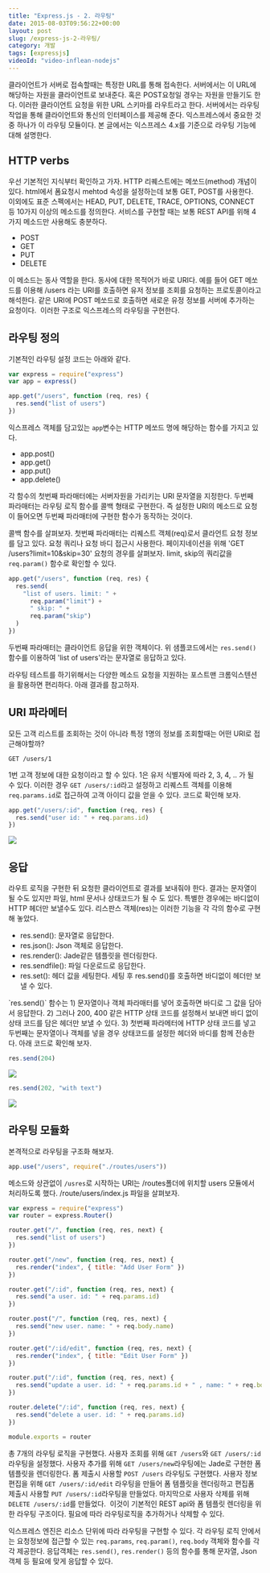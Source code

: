 ```yaml
---
title: "Express.js - 2. 라우팅"
date: 2015-08-03T09:56:22+00:00
layout: post
slug: /express-js-2-라우팅/
category: 개발
tags: [expressjs]
videoId: "video-inflean-nodejs"
---
```


클라이언트가 서버로 접속할때는 특정한 URL를 통해 접속한다. 서버에서는 이 URL에 해당하는 자원을 클라이언트로 보내준다. 혹은 POST요청일 경우는 자원을 만들기도 한다. 이러한 클라이언트 요청을 위한 URL 스키마를 라우트라고 한다. 서버에서는 라우팅 작업을 통해 클라이언트와 통신의 인터페이스를 제공해 준다. 익스프레스에서 중요한 것 중 하나가 이 라우팅 모듈이다. 본 글에서는 익스프레스 4.x를 기준으로 라우팅 기능에 대해 설명한다.

## HTTP verbs

우선 기본적인 지식부터 확인하고 가자. HTTP 리퀘스트에는 메쏘드(method) 개념이 있다. html에서 폼요청시 mehtod 속성을 설정하는데 보통 GET, POST를 사용한다. 이외에도 표준 스펙에서는 HEAD, PUT, DELETE, TRACE, OPTIONS, CONNECT 등 10가지 이상의 메소드를 정의한다. 서비스를 구현할 때는 보통 REST API를 위해 4가지 메소드만 사용해도 충분하다.

- POST
- GET
- PUT
- DELETE

이 메소드는 동사 역할을 한다. 동사에 대한 목적어가 바로 URI다. 예를 들어 GET 메쏘드를 이용해 /users 라는 URI를 호출하면 유저 정보를 조회를 요청하는 프로토콜이라고 해석한다. 같은 URI에 POST 메쏘드로 호출하면 새로운 유정 정보를 서버에 추가하는 요청이다.  이러한 구조로 익스프레스의 라우팅을 구현한다.

## 라우팅 정의

기본적인 라우팅 설정 코드는 아래와 같다.

```js
var express = require("express")
var app = express()

app.get("/users", function (req, res) {
  res.send("list of users")
})
```

익스프레스 객체를 담고있는 `app`변수는 HTTP 메쏘드 명에 해당하는 함수를 가지고 있다.

- app.post()
- app.get()
- app.put()
- app.delete()

각 함수의 첫번째 파라매터에는 서버자원을 가리키는 URI 문자열을 지정한다. 두번째 파라매터는 라우팅 로직 함수를 콜백 형태로 구현한다. 즉 설정한 URI의 메소드로 요청이 들어오면 두번째 파라매터에 구현한 함수가 동작하는 것이다.

콜백 함수를 살펴보자. 첫번째 파라매터는 리퀘스트 객체(req)로서 클라언트 요청 정보를 담고 있다. 요청 쿼리나 요청 바디 접근시 사용한다. 페이지네이션을 위해 'GET /users?limit=10&amp;skip=30' 요청의 경우를 살펴보자. limit, skip의 쿼리값을 `req.param()` 함수로 확인할 수 있다.

```js
app.get("/users", function (req, res) {
  res.send(
    "list of users. limit: " +
      req.param("limit") +
      " skip: " +
      req.param("skip")
  )
})
```

두번째 파라매터는 클라이언트 응답을 위한 객체이다. 위 샘플코드에서는 `res.send()` 함수를 이용하여 'list of users'라는 문자열로 응답하고 있다.

라우팅 테스트를 하기위해서는 다양한 메소드 요청을 지원하는 포스트맨 크롬익스텐션을 활용하면 편리하다. 아래 결과를 참고하자.

## URI 파라메터

모든 고객 리스트를 조회하는 것이 아니라 특정 1명의 정보를 조회할때는 어떤 URI로 접근해야할까?

`GET /users/1`

1번 고객 정보에 대한 요청이라고 할 수 있다. 1은 유저 식별자에 따라 2, 3, 4, .. 가 될 수 있다. 이러한 경우 `GET /users/:id`라고 설정하고 리퀘스트 객체를 이용해 `req.params.id`로 접근하여 고객 아이디 값을 얻을 수 있다. 코드로 확인해 보자.

```js
app.get("/users/:id", function (req, res) {
  res.send("user id: " + req.params.id)
})
```

![](/assets/imgs/2015/express3.png)

## 응답

라우트 로직을 구현한 뒤 요청한 클라이언트로 결과를 보내줘야 한다. 결과는 문자열이 될 수도 있지만 파일, html 문서나 상태코드가 될 수 도 있다. 특별한 경우에는 바디없이 HTTP 헤더만 보낼수도 있다. 리스판스 객체(res)는 이러한 기능을 각 각의 함수로 구현해 놓았다.

<ul>
	<li>res.send(): 문자열로 응답한다.</li>
	<li>res.json(): Json 객체로 응답한다.</li>
	<li>res.render(): Jade같은 템플릿을 렌더링한다.</li>
	<li>res.sendfile(): 파일 다운로드로 응답한다.</li>
	<li>res.set(): 헤더 값을 세팅한다. 세팅 후 res.send()를 호출하면 바디없이 헤더만 보낼 수 있다.</li>
</ul>
`res.send()` 함수는 1) 문자열이나 객체 파라매터를 넣어 호출하면 바디로 그 값을 담아서 응답한다. 2) 그러나 200, 400 같은 HTTP 상태 코드를 설정해서 보내면 바디 없이 상태 코드를 담은 헤더만 보낼 수 있다. 3) 첫번째 파라메터에 HTTP 상태 코드를 넣고 두번째는 문자열이나 객체를 넣을 경우 상태코드를 설정한 헤더와 바디를 함께 전송한다. 아래 코드로 확인해 보자.

```js
res.send(204)
```

![](/assets/imgs/2015/express4.png)

```js
res.send(202, "with text")
```

![](/assets/imgs/2015/express5.png)

## 라우팅 모듈화

본격적으로 라우팅을 구조화 해보자.

```js
app.use("/users", require("./routes/users"))
```

메소드와 상관없이 `/usres`로 시작하는 URI는 /routes폴더에 위치할 users 모듈에서 처리하도록 했다. /route/users/index.js 파일을 살펴보자.

```js
var express = require("express")
var router = express.Router()

router.get("/", function (req, res, next) {
  res.send("list of users")
})

router.get("/new", function (req, res, next) {
  res.render("index", { title: "Add User Form" })
})

router.get("/:id", function (req, res, next) {
  res.send("a user. id: " + req.params.id)
})

router.post("/", function (req, res, next) {
  res.send("new user. name: " + req.body.name)
})

router.get("/:id/edit", function (req, res, next) {
  res.render("index", { title: "Edit User Form" })
})

router.put("/:id", function (req, res, next) {
  res.send("update a user. id: " + req.params.id + " , name: " + req.body.name)
})

router.delete("/:id", function (req, res, next) {
  res.send("delete a user. id: " + req.params.id)
})

module.exports = router
```

총 7개의 라우팅 로직을 구현했다. 사용자 조회를 위해 `GET /users`와 `GET /users/:id` 라우팅을 설정했다. 사용자 추가를 위해 `GET /users/new`라우팅에는 Jade로 구현한 폼 템플릿을 렌더링한다. 폼 제출시 사용할 `POST /users` 라우팅도 구현했다. 사용자 정보 편집을 위해 `GET /users/:id/edit` 라우팅을 만들어 폼 템플릿을 렌더링하고 편집폼 제출시 사용할 `PUT /users/:id`라우팅을 만들었다. 마지막으로 사용자 삭제를 위해 `DELETE /users/:id`를 만들었다.  이것이 기본적인 REST api와 폼 템플릿 렌더링을 위한 라우팅 구조이다. 필요에 따라 라우팅로직을 추가하거나 삭제할 수 있다.

익스프레스 엔진은 리소스 단위에 따라 라우팅을 구현할 수 있다. 각 라우팅 로직 안에서는 요청정보에 접근할 수 있는 `req.params`, `req.param()`, `req.body` 객체와 함수를 각각 제공한다. 응답객체는 `res.send()`, `res.render()` 등의 함수를 통해 문자열, Json객체 등 필요에 맞게 응답할 수 있다.
